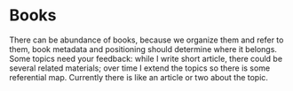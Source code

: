 # Books

There can be abundance of books, because we organize them and refer to them, book metadata and positioning should determine where it belongs. Some topics need your feedback: while I write short article, there could be several related materials; over time I extend the topics so there is some referential map. Currently there is like an article or two about the topic.
